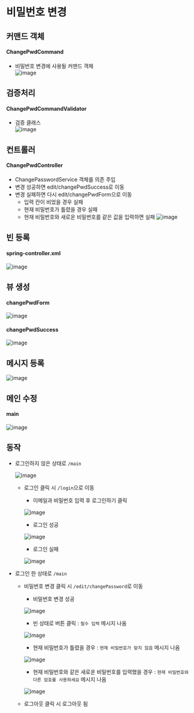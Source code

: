 # 비밀번호 변경
## 커맨드 객체
#### ChangePwdCommand
- 비밀번호 변경에 사용될 커맨드 객체  
![image](https://user-images.githubusercontent.com/79209568/123865649-2628d080-d967-11eb-95ea-f2c036b26e35.png)

## 검증처리
#### ChangePwdCommandValidator
- 검증 클래스  
![image](https://user-images.githubusercontent.com/79209568/123866120-a818f980-d967-11eb-8ee4-42d5b99c2e58.png)

## 컨트롤러
#### ChangePwdController
- ChangePasswordService 객체를 의존 주입
- 변경 성공하면 edit/changePwdSuccess로 이동
- 변경 실패하면 다시 edit/changePwdForm으로 이동
  - 입력 칸이 비었을 경우 실패
  - 현재 비밀번호가 틀렸을 경우 실패
  - 현재 비밀번호와 새로운 비밀번호를 같은 값을 입력하면 실패
![image](https://user-images.githubusercontent.com/79209568/123876057-ac4c1380-d975-11eb-9113-4b46efa57aae.png)

## 빈 등록
#### spring-controller.xml
![image](https://user-images.githubusercontent.com/79209568/123876470-5e83db00-d976-11eb-94c7-c24bcf66005d.png)

## 뷰 생성
#### changePwdForm
![image](https://user-images.githubusercontent.com/79209568/123876557-807d5d80-d976-11eb-87f7-595e093f3db5.png)

#### changePwdSuccess
![image](https://user-images.githubusercontent.com/79209568/123876598-912dd380-d976-11eb-8f3e-22459796aea8.png)

## 메시지 등록
![image](https://user-images.githubusercontent.com/79209568/123876662-ac98de80-d976-11eb-9d1d-dbf5038ec79c.png)

## 메인 수정
#### main
![image](https://user-images.githubusercontent.com/79209568/123876703-c20e0880-d976-11eb-9201-7a29681803a2.png)

## 동작
- 로그인하지 않은 상태로 `/main`  
  
  ![image](https://user-images.githubusercontent.com/79209568/123876792-e9fd6c00-d976-11eb-9b1b-ab33723e123d.png)
  - 로그인 클릭 시 `/login`으로 이동
    - 이메일과 비밀번호 입력 후 로그인하기 클릭  
    
    ![image](https://user-images.githubusercontent.com/79209568/123876852-0ac5c180-d977-11eb-98fa-f862494bdb0f.png)
    - 로그인 성공  
    
    ![image](https://user-images.githubusercontent.com/79209568/123876904-2761f980-d977-11eb-8d09-69a4cfa6d769.png)
    - 로그인 실패  
    
    ![image](https://user-images.githubusercontent.com/79209568/123876939-3648ac00-d977-11eb-9e05-522b4d001e2d.png)
- 로그인 한 상태로 `/main`
  - 비밀번호 변경 클릭 시 `/edit/changePassword`로 이동
    - 비밀번호 변경 성공  
    
    ![image](https://user-images.githubusercontent.com/79209568/123877230-c4249700-d977-11eb-9305-ffda1153c9b7.png)
    - 빈 상태로 버튼 클릭 : `필수 입력` 메시지 나옴  
    
    ![image](https://user-images.githubusercontent.com/79209568/123877071-7871ed80-d977-11eb-8265-c24722539c8e.png)
    - 현재 비밀번호가 틀렸을 경우 : `현재 비밀번호가 맞지 않음` 메시지 나옴
    
    ![image](https://user-images.githubusercontent.com/79209568/123877116-93446200-d977-11eb-8690-92b3cd1795ca.png)
    - 현재 비밀번호와 같은 새로운 비밀번호를 입력했을 경우 : `현재 비밀번호와 다른 암호를 사용하세요` 메시지 나옴
    
    ![image](https://user-images.githubusercontent.com/79209568/123877175-afe09a00-d977-11eb-8370-11623ec368cd.png)
  - 로그아웃 클릭 시 로그아웃 됨

